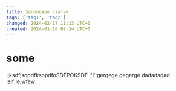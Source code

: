 ```yaml
---
title: Заголовок статьи
tags: ['tag1', 'tag2']
changed: 2024-02-17 11:13 UTC+0
created: 2024-01-16 07:34 UTC+0
---
```

# some
l;ksdfjsopdfksopdfoSDFPOKSDF
;'l';gergege
gegerge
dadadadad
lelf;le;wfew
